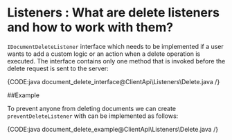 # Listeners : What are delete listeners and how to work with them?

`IDocumentDeleteListener` interface which needs to be implemented if a user wants to add a custom logic or an action when a delete operation is executed. 
The interface contains only one method that is invoked before the delete request is sent to the server:

{CODE:java document_delete_interface@ClientApi\Listeners\Delete.java /}

##Example

To prevent anyone from deleting documents we can create `preventDeleteListener` with can be implemented as follows:

{CODE:java document_delete_example@ClientApi\Listeners\Delete.java /}
